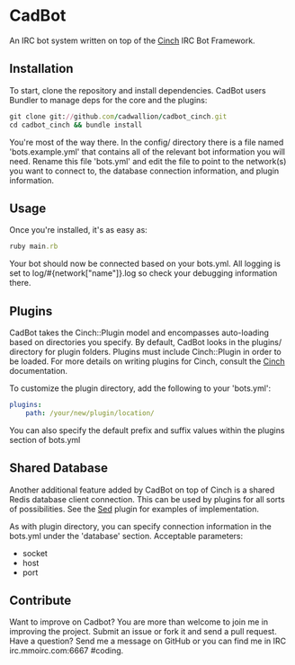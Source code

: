 CadBot
====

An IRC bot system written on top of the [Cinch](https://github.com/cinchrb/cinch/) IRC Bot Framework.

Installation
----
To start, clone the repository and install dependencies.  CadBot users Bundler to manage deps for the core and the plugins:

``` ruby
git clone git://github.com/cadwallion/cadbot_cinch.git
cd cadbot_cinch && bundle install
```

You're most of the way there.  In the config/ directory there is a file named 'bots.example.yml' that contains all of the relevant bot information you will need.  Rename this file 'bots.yml' and edit the file to point to the network(s) you want to connect to, the database connection information, and plugin information.

Usage
----

Once you're installed, it's as easy as:

``` ruby
ruby main.rb
```

Your bot should now be connected based on your bots.yml.  All logging is set to log/#{network["name"]}.log so check your debugging information there.

Plugins
----

CadBot takes the Cinch::Plugin model and encompasses auto-loading based on directories you specify.  By default, CadBot looks in the plugins/ directory for plugin folders.  Plugins must include Cinch::Plugin in order to be loaded.  For more details on writing plugins for Cinch, consult the [Cinch](https://github.com/cinchrb/cinch/) documentation.

To customize the plugin directory, add the following to your 'bots.yml':

``` yaml
plugins:
	path: /your/new/plugin/location/
```

You can also specify the default prefix and suffix values within the plugins section of bots.yml


Shared Database
----

Another additional feature added by CadBot on top of Cinch is a shared Redis database client connection.  This can be used by plugins for all sorts of possibilities.  See the [Sed](https://github.com/cadwallion/cadbot_cinch/blob/master/plugins/sed/sed.rb) plugin for examples of implementation.

As with plugin directory, you can specify connection information in the bots.yml under the 'database' section.  Acceptable parameters:
 - socket
 - host
 - port


Contribute
----

Want to improve on Cadbot?  You are more than welcome to join me in improving the project.  Submit an issue or fork it and send a pull request.  Have a question?  Send me a message on GitHub or you can find me in IRC irc.mmoirc.com:6667 #coding.